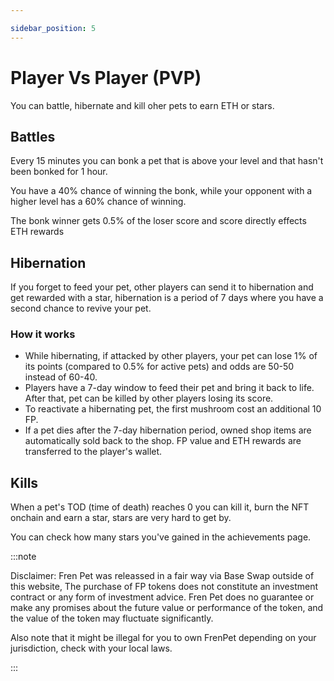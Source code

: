 ```yaml
---

sidebar_position: 5
---
```




# Player Vs Player (PVP)

You can battle, hibernate and kill oher pets to earn ETH or stars.


## Battles

Every 15 minutes you can bonk a pet that is above your level and that hasn't been bonked for 1 hour. <!--If you don't see anyone to bonk it's because they have all been bonked within the last hour. -->

You have a 40% chance of winning the bonk, while your opponent with a higher level has a 60% chance of winning.

The bonk winner gets 0.5% of the loser score and score directly effects ETH rewards

## Hibernation

If you forget to feed your pet, other players can send it to hibernation and get rewarded with a star, hibernation is a period of 7 days where you have a second chance to revive your pet.


### How it works

- While hibernating, if attacked by other players, your pet can lose 1% of its points (compared to 0.5% for active pets) and odds are 50-50 instead of 60-40. 
- Players have a 7-day window to feed their pet and bring it back to life. After that, pet can be killed by other players losing its score.
- To reactivate a hibernating pet, the first mushroom cost an additional 10 FP.
- If a pet dies after the 7-day hibernation period, owned shop items are automatically sold back to the shop. FP value and ETH rewards are transferred to the player's wallet.



## Kills

When a pet's TOD (time of death) reaches 0 you can kill it, burn the NFT onchain and earn a star, stars are very hard to get by.

You can check how many stars you've gained in the achievements page.



:::note

Disclaimer: Fren Pet was releassed in a fair way via Base Swap outside of this website, The purchase of FP tokens does not constitute an investment contract or any form of investment advice. Fren Pet does no guarantee or make any promises about the future value or performance of the token, and the value of the token may fluctuate significantly.

Also note that it might be illegal for you to own FrenPet depending on your jurisdiction, check with your local laws.

:::
